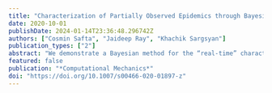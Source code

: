 ```yaml
---
title: "Characterization of Partially Observed Epidemics through Bayesian Inference: Application to COVID-19"
date: 2020-10-01
publishDate: 2024-01-14T23:36:48.296742Z
authors: ["Cosmin Safta", "Jaideep Ray", "Khachik Sargsyan"]
publication_types: ["2"]
abstract: "We demonstrate a Bayesian method for the “real-time” characterization and forecasting of partially observed COVID-19 epidemic. Characterization is the estimation of infection spread parameters using daily counts of symptomatic patients. The method is designed to help guide medical resource allocation in the early epoch of the outbreak. The estimation problem is posed as one of Bayesian inference and solved using a Markov chain Monte Carlo technique. The data used in this study was sourced before the arrival of the second wave of infection in July 2020. The proposed modeling approach, when applied at the country level, generally provides accurate forecasts at the regional, state and country level. The epidemiological model detected the flattening of the curve in California, after public health measures were instituted. The method also detected different disease dynamics when applied to specific regions of New Mexico."
featured: false
publication: "*Computational Mechanics*"
doi: "https://doi.org/10.1007/s00466-020-01897-z"
---
```


